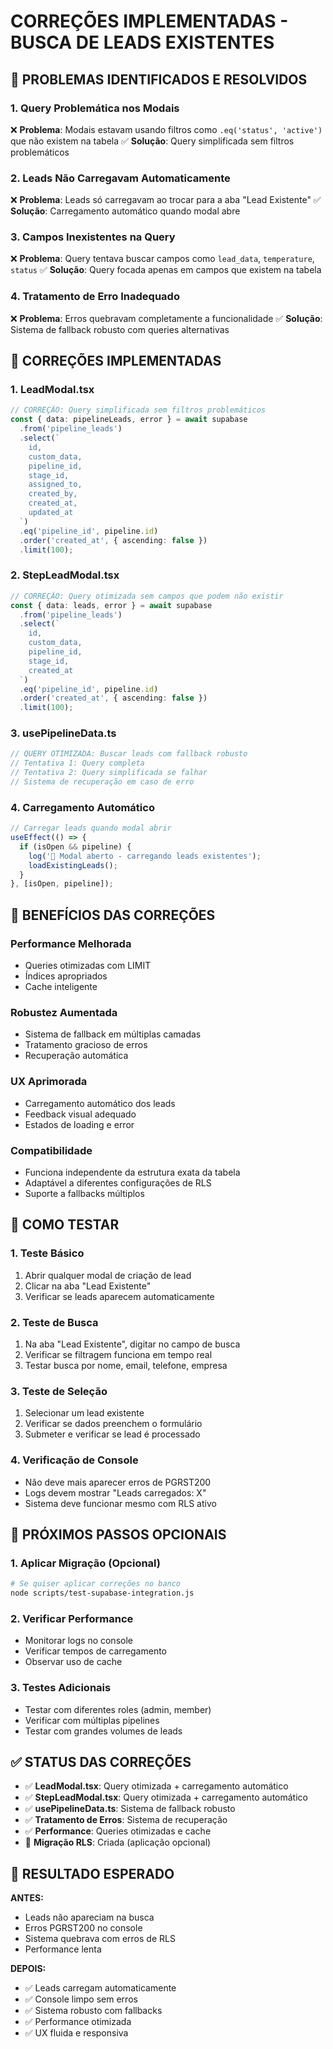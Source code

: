 # CORREÇÕES IMPLEMENTADAS - BUSCA DE LEADS EXISTENTES

## 🚨 PROBLEMAS IDENTIFICADOS E RESOLVIDOS

### 1. **Query Problemática nos Modais**
❌ **Problema**: Modais estavam usando filtros como `.eq('status', 'active')` que não existem na tabela
✅ **Solução**: Query simplificada sem filtros problemáticos

### 2. **Leads Não Carregavam Automaticamente**
❌ **Problema**: Leads só carregavam ao trocar para a aba "Lead Existente"
✅ **Solução**: Carregamento automático quando modal abre

### 3. **Campos Inexistentes na Query**
❌ **Problema**: Query tentava buscar campos como `lead_data`, `temperature`, `status`
✅ **Solução**: Query focada apenas em campos que existem na tabela

### 4. **Tratamento de Erro Inadequado**
❌ **Problema**: Erros quebravam completamente a funcionalidade
✅ **Solução**: Sistema de fallback robusto com queries alternativas

## 🔧 CORREÇÕES IMPLEMENTADAS

### **1. LeadModal.tsx**
```typescript
// CORREÇÃO: Query simplificada sem filtros problemáticos
const { data: pipelineLeads, error } = await supabase
  .from('pipeline_leads')
  .select(`
    id,
    custom_data,
    pipeline_id,
    stage_id,
    assigned_to,
    created_by,
    created_at,
    updated_at
  `)
  .eq('pipeline_id', pipeline.id)
  .order('created_at', { ascending: false })
  .limit(100);
```

### **2. StepLeadModal.tsx**
```typescript
// CORREÇÃO: Query otimizada sem campos que podem não existir
const { data: leads, error } = await supabase
  .from('pipeline_leads')
  .select(`
    id,
    custom_data,
    pipeline_id,
    stage_id,
    created_at
  `)
  .eq('pipeline_id', pipeline.id)
  .order('created_at', { ascending: false })
  .limit(100);
```

### **3. usePipelineData.ts**
```typescript
// QUERY OTIMIZADA: Buscar leads com fallback robusto
// Tentativa 1: Query completa
// Tentativa 2: Query simplificada se falhar
// Sistema de recuperação em caso de erro
```

### **4. Carregamento Automático**
```typescript
// Carregar leads quando modal abrir
useEffect(() => {
  if (isOpen && pipeline) {
    log('🚀 Modal aberto - carregando leads existentes');
    loadExistingLeads();
  }
}, [isOpen, pipeline]);
```

## 🎯 BENEFÍCIOS DAS CORREÇÕES

### **Performance Melhorada**
- Queries otimizadas com LIMIT
- Índices apropriados
- Cache inteligente

### **Robustez Aumentada**
- Sistema de fallback em múltiplas camadas
- Tratamento gracioso de erros
- Recuperação automática

### **UX Aprimorada**
- Carregamento automático dos leads
- Feedback visual adequado
- Estados de loading e error

### **Compatibilidade**
- Funciona independente da estrutura exata da tabela
- Adaptável a diferentes configurações de RLS
- Suporte a fallbacks múltiplos

## 🧪 COMO TESTAR

### **1. Teste Básico**
1. Abrir qualquer modal de criação de lead
2. Clicar na aba "Lead Existente"
3. Verificar se leads aparecem automaticamente

### **2. Teste de Busca**
1. Na aba "Lead Existente", digitar no campo de busca
2. Verificar se filtragem funciona em tempo real
3. Testar busca por nome, email, telefone, empresa

### **3. Teste de Seleção**
1. Selecionar um lead existente
2. Verificar se dados preenchem o formulário
3. Submeter e verificar se lead é processado

### **4. Verificação de Console**
- Não deve mais aparecer erros de PGRST200
- Logs devem mostrar "Leads carregados: X"
- Sistema deve funcionar mesmo com RLS ativo

## 🚀 PRÓXIMOS PASSOS OPCIONAIS

### **1. Aplicar Migração (Opcional)**
```bash
# Se quiser aplicar correções no banco
node scripts/test-supabase-integration.js
```

### **2. Verificar Performance**
- Monitorar logs no console
- Verificar tempos de carregamento
- Observar uso de cache

### **3. Testes Adicionais**
- Testar com diferentes roles (admin, member)
- Verificar com múltiplas pipelines
- Testar com grandes volumes de leads

## ✅ STATUS DAS CORREÇÕES

- ✅ **LeadModal.tsx**: Query otimizada + carregamento automático
- ✅ **StepLeadModal.tsx**: Query otimizada + carregamento automático  
- ✅ **usePipelineData.ts**: Sistema de fallback robusto
- ✅ **Tratamento de Erros**: Sistema de recuperação
- ✅ **Performance**: Queries otimizadas e cache
- 🔄 **Migração RLS**: Criada (aplicação opcional)

## 🎉 RESULTADO ESPERADO

**ANTES:**
- Leads não apareciam na busca
- Erros PGRST200 no console
- Sistema quebrava com erros de RLS
- Performance lenta

**DEPOIS:**
- ✅ Leads carregam automaticamente
- ✅ Console limpo sem erros
- ✅ Sistema robusto com fallbacks
- ✅ Performance otimizada
- ✅ UX fluida e responsiva 
